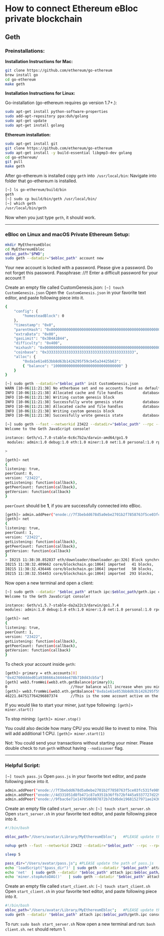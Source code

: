 # **How to connect Ethereum eBloc private blockchain**

## **Geth**

### **Preinstallations:**

**Installation Instructions for Mac:**

```bash
git clone https://github.com/ethereum/go-ethereum
brew install go
cd go-ethereum
make geth
```
**Installation Instructions for Linux:**

Go-installation (go-ethereum requires go version 1.7+.):
```bash
sudo apt-get install python-software-properties 
sudo add-apt-repository ppa:duh/golang
sudo apt-get update
sudo apt-get install golang
```

**Ethereum installation:**

```bash
sudo apt-get install git
git clone https://github.com/ethereum/go-ethereum
sudo apt-get install -y build-essential libgmp3-dev golang
cd go-ethereum/
git pull
make geth
```

After go-ethereum is installed copy `geth` into` /usr/local/bin`:
Navigate into folder that go-ethereum is installed.

```bash
[~] ls go-ethereum/build/bin
geth
[~] sudo cp build/bin/geth /usr/local/bin/
[~] which geth
/usr/local/bin/geth
```
Now when you just type `geth`, it should work.

------------------------------------------------------------------------------------------

### **eBloc on Linux and macOS Private Ethereum Setup:**

```bash
mkdir MyEthereumEbloc
cd MyEthereumEbloc
ebloc_path="$PWD";
sudo geth --datadir="$ebloc_path" account new
```
Your new account is locked with a password. Please give a password. Do not forget this password.
Passphrase: //!! Enter a difficult password for your account !!

Create an empty file called CustomGenesis.json:
`[~] touch CustomGenesis.json`
Open the` CustomGenesis.json` in your favorite text editor, and paste following piece into it.

```bash
{
    "config": {
        "homesteadBlock": 0
    },
    "timestamp": "0x0",
    "parentHash": "0x0000000000000000000000000000000000000000000000000000000000000000",
    "extraData": "0x00",
    "gasLimit": "0x3B4A1B44",
    "difficulty": "0x400",
    "mixhash": "0x0000000000000000000000000000000000000000000000000000000000000000",
    "coinbase": "0x3333333333333333333333333333333333333333",
    "alloc": {
        "0xda1e61e853bb8d63b1426295f59cb45a34425b63":
        { "balance": "1000000000000000000000000000000" }
    }
}

```

```bash
[~] sudo geth --datadir="$ebloc_path" init CustomGenesis.json
WARN [10-06|11:21:38] No etherbase set and no accounts found as default
INFO [10-06|11:21:38] Allocated cache and file handles         database=/Users/user/MyEthereumEbloc/geth/chaindata cache=16 handles=16
INFO [10-06|11:21:38] Writing custom genesis block
INFO [10-06|11:21:38] Successfully wrote genesis state         database=chaindata                      hash=a6e0e1...dab438
INFO [10-06|11:21:38] Allocated cache and file handles         database=/Users/user/MyEthereumEbloc/geth/lightchaindata cache=16 handles=16
INFO [10-06|11:21:38] Writing custom genesis block
INFO [10-06|11:21:38] Successfully wrote genesis state         database=lightchaindata                      hash=a6e0e1...dab438

[~] sudo geth --fast --networkid 23422 --datadir="$ebloc_path" --rpc --rpcaddr "localhost" --rpccorsdomain="*" --rpcport="8545" console
Welcome to the Geth JavaScript console!

instance: Geth/v1.7.0-stable-6c6c7b2a/darwin-amd64/go1.9
 modules: admin:1.0 debug:1.0 eth:1.0 miner:1.0 net:1.0 personal:1.0 rpc:1.0 txpool:1.0 web3:1.0

> 
```

```bash
[geth]> net
{
listening: true,
peerCount: 0,
version: "23422",
getListening: function(callback),
getPeerCount: function(callback),
getVersion: function(callback)
}
```

`peerCount` should be **1**, if you are successfully connected into eBloc.

```bash
[geth]> admin.addPeer("enode://7f3bebdd678d5a0ebe2701b2f7858763f5ce03fc531fe989fb7bb41d2e8e1237ae5b092666171a180afba0c47f1aad055e2bf6e1287fcdc756f183902764eba2@79.123.177.145:3000?discport=0");
[geth]> net
{
listening: true,
peerCount: 1,
version: "23422",
getListening: function(callback),
getPeerCount: function(callback),
getVersion: function(callback)
}
> I0215 11:38:30.852837 eth/downloader/downloader.go:326] Block synchronisation started
I0215 11:38:32.409662 core/blockchain.go:1064] imported   41 blocks,     0 txs (  0.000 Mg) in 805.525ms ( 0.000 Mg/s). #1401 [1e5a0d22... / 28f66e6b...]
I0215 11:38:32.436446 core/blockchain.go:1064] imported   50 blocks,     0 txs (  0.000 Mg) in  26.172ms ( 0.000 Mg/s). #1451 [b0a79eeb... / ecaada4b...]
I0215 11:38:32.554453 core/blockchain.go:1064] imported  293 blocks,     0 txs (  0.000 Mg) in 115.579ms ( 0.000 Mg/s). #1744 [ff3e8799... / 44aa42ef...]
```
Now open a new terminal and open a client:

```bash
[~] sudo geth --datadir "$ebloc_path" attach ipc:$ebloc_path/geth.ipc console
Welcome to the Geth JavaScript console!

instance: Geth/v1.5.7-stable-da2a22c3/darwin/go1.7.4
modules: admin:1.0 debug:1.0 eth:1.0 miner:1.0 net:1.0 personal:1.0 rpc:1.0 txpool:1.0 web3:1.0

[geth]> net
{
listening: true,
peerCount: 1,
version: "23422",
getListening: function(callback),
getPeerCount: function(callback),
getVersion: function(callback)
}
```
To check your account inside `geth`:

```bash
[geth]> primary = eth.accounts[0]
"0x42760ddded01a938666a34444e478b710d43cb5a"]
[geth] web3.fromWei(web3.eth.getBalance(primary));
0                             //Your balance will increase when you mine.
[geth]> web3.fromWei(web3.eth.getBalance("0xda1e61e853bb8d63b1426295f59cb45a34425b63"));
46221.847517764296887374      //This is the some account active on the Blockchain. If you are connected into eBloc, you should see it.
```
If you would like to start your miner, just type following:
`[geth]> miner.start()`

To stop mining:
`[geth]> miner.stop()`

You could also decide how many CPU you would like to invest to mine. This will add additional 1 CPU.
`[geth]> miner.start(1)`

Not: You could send your transactions without starting your miner. Please double check to run `geth` without having `--nodiscover` flag.

----------------------------------------------------------------------------------------------------

### **Helpful Script:**

`[~] touch pass.js`
Open `pass.js` in your favorite text editor, and paste following piece into it.

```bash
admin.addPeer("enode://7f3bebdd678d5a0ebe2701b2f7858763f5ce03fc531fe989fb7bb41d2e8e1237ae5b092666171a180afba0c47f1aad055e2bf6e1287fcdc756f183902764eba2@79.123.177.145:3000");
admin.addPeer("enode://4d331051d8fb471c87a9351b36ffb72bf445a9337727d229e03c668f99897264bf11e1b897b1561f5889825e2211b06858139fa469fdf73c64d43a567ea72479@193.140.197.95:3000");
admin.addPeer("enode://9fbac6e71e1478506987872b7d3d6de19681527971ae243044daa44221a99ce5944839cd4057133f18b3610f5c59bb2fd7077fafa208d8eb52918faf06782d48@79.123.177.145:3000");
```

Create an empty file called `start_server.sh`:
`[~] touch start_server.sh`
Open `start_server.sh` in your favorite text editor, and paste following piece into it.

```bash
#!/bin/bash

ebloc_path="/Users/avatar/Library/MyEthereumEbloc";   #PLEASE update the path of yours

nohup geth --fast --networkid 23422 --datadir="$ebloc_path" --rpc --rpcaddr "localhost" --rpccorsdomain="*" --rpcport="8545" --autodag=false &

sleep 5

pass_dir="/Users/avatar/pass.js"; #PLEASE update the path of pass.js
echo 'loadScript("$pass_dir")' | sudo geth --datadir "$ebloc_path" attach ipc:$ebloc_path/geth.ipc console
echo 'net'  | sudo geth --datadir "$ebloc_path" attach ipc:$ebloc_path/geth.ipc console
echo 'miner.stopAutoDAG()'   | sudo geth --datadir "$ebloc_path" attach ipc:$ebloc_path/geth.ipc console
```

Create an empty file called `start_client.sh`:
`[~] touch start_client.sh`
Open `start_client.sh` in your favorite text editor, and paste following piece into it.

```bash
#!/bin/bash
ebloc_path="/Users/avatar/Library/MyEthereumEbloc";   #PLEASE update the path of yours
sudo geth --datadir "$ebloc_path" attach ipc:$ebloc_path/geth.ipc console
```

To run: `sudo bash start_server.sh`
Now open a new terminal and run: `bash client.sh`. `net` should return 1.